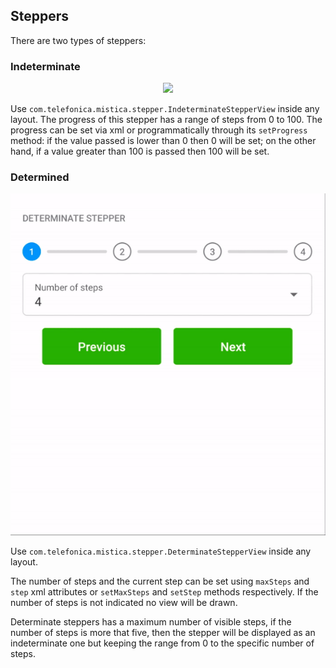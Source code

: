 ## Steppers

There are two types of steppers:

### Indeterminate

<p align="center">
   <img src="../../../../../../../../doc/images/steppers/indeterminate_stepper.gif" />
</p>

Use `com.telefonica.mistica.stepper.IndeterminateStepperView` inside any layout. The progress of this stepper has a range of steps from 0 to 100.
The progress can be set via xml or programmatically through its `setProgress` method: if the value passed is lower than 0 then 0 will be set;
on the other hand, if a value greater than 100 is passed then 100 will be set.


### Determined

<p align="center">
   <img src="../../../../../../../../doc/images/steppers/determined_stepper.gif" />
</p>

Use `com.telefonica.mistica.stepper.DeterminateStepperView` inside any layout.

The number of steps and the current step can be set using `maxSteps` and `step` xml attributes or `setMaxSteps` and `setStep` methods respectively.
If the number of steps is not indicated no view will be drawn.

Determinate steppers has a maximum number of visible steps, if the number of steps is more that five,
then the stepper will be displayed as an indeterminate one but keeping the range from 0 to the specific number of steps.
